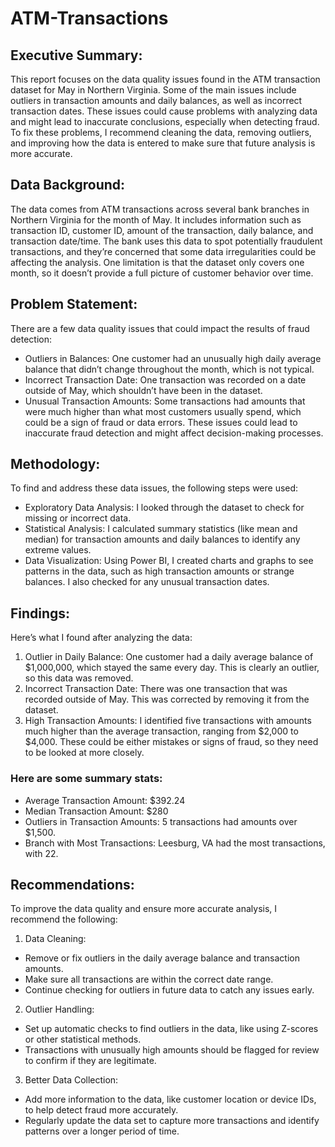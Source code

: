 # ATM-Transactions

## Executive Summary:
This report focuses on the data quality issues found in the ATM transaction dataset for May in Northern Virginia. Some of the main issues include outliers in transaction amounts and daily balances, as well as incorrect transaction dates. These issues could cause problems with analyzing data and might lead to inaccurate conclusions, especially when detecting fraud. To fix these problems, I recommend cleaning the data, removing outliers, and improving how the data is entered to make sure that future analysis is more accurate.

## Data Background:
The data comes from ATM transactions across several bank branches in Northern Virginia for the month of May. It includes information such as transaction ID, customer ID, amount of the transaction, daily balance, and transaction date/time. The bank uses this data to spot potentially fraudulent transactions, and they’re concerned that some data irregularities could be affecting the analysis. One limitation is that the dataset only covers one month, so it doesn’t provide a full picture of customer behavior over time.

## Problem Statement:
There are a few data quality issues that could impact the results of fraud detection:
-	Outliers in Balances: One customer had an unusually high daily average balance that didn’t change throughout the month, which is not typical.
-	Incorrect Transaction Date: One transaction was recorded on a date outside of May, which shouldn’t have been in the dataset.
-	Unusual Transaction Amounts: Some transactions had amounts that were much higher than what most customers usually spend, which could be a sign of fraud or data errors.
These issues could lead to inaccurate fraud detection and might affect decision-making processes.

## Methodology:
To find and address these data issues, the following steps were used:
- Exploratory Data Analysis: I looked through the dataset to check for missing or incorrect data.
-	Statistical Analysis: I calculated summary statistics (like mean and median) for transaction amounts and daily balances to identify any extreme values.
-	Data Visualization: Using Power BI, I created charts and graphs to see patterns in the data, such as high transaction amounts or strange balances. I also checked for any unusual transaction dates.

## Findings:
Here’s what I found after analyzing the data:
1.	Outlier in Daily Balance: One customer had a daily average balance of $1,000,000, which stayed the same every day. This is clearly an outlier, so this data was removed.
2.	Incorrect Transaction Date: There was one transaction that was recorded outside of May. This was corrected by removing it from the dataset.
3.	High Transaction Amounts: I identified five transactions with amounts much higher than the average transaction, ranging from $2,000 to $4,000. These could be either mistakes or signs of fraud, so they need to be looked at more closely.

### Here are some summary stats:
-	Average Transaction Amount: $392.24
-	Median Transaction Amount: $280
-	Outliers in Transaction Amounts: 5 transactions had amounts over $1,500.
-	Branch with Most Transactions: Leesburg, VA had the most transactions, with 22.

## Recommendations:
To improve the data quality and ensure more accurate analysis, I recommend the following:
1.	Data Cleaning:
-	Remove or fix outliers in the daily average balance and transaction amounts.
-	Make sure all transactions are within the correct date range.
-	Continue checking for outliers in future data to catch any issues early.
2.	Outlier Handling:
-	Set up automatic checks to find outliers in the data, like using Z-scores or other statistical methods.
-	Transactions with unusually high amounts should be flagged for review to confirm if they are legitimate.
3.	Better Data Collection:
-	Add more information to the data, like customer location or device IDs, to help detect fraud more accurately.
-	Regularly update the data set to capture more transactions and identify patterns over a longer period of time.
